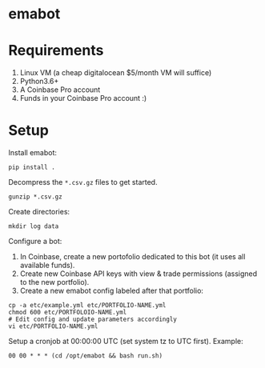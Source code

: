 # emabot

# Requirements

1. Linux VM (a cheap digitalocean $5/month VM will suffice)
2. Python3.6+
3. A Coinbase Pro account
4. Funds in your Coinbase Pro account :)

# Setup

Install emabot:
```
pip install .
```

Decompress the `*.csv.gz` files to get started.
```
gunzip *.csv.gz
```

Create directories:
```
mkdir log data
```

Configure a bot:
1. In Coinbase, create a new portofolio dedicated to this bot (it uses all
   available funds).
2. Create new Coinbase API keys with view & trade permissions (assigned to the
   new portfolio).
3. Create a new emabot config labeled after that portfolio:
```
cp -a etc/example.yml etc/PORTFOLIO-NAME.yml
chmod 600 etc/PORTFOLOIO-NAME.yml
# Edit config and update parameters accordingly
vi etc/PORTFOLIO-NAME.yml
```

Setup a cronjob at 00:00:00 UTC (set system tz to UTC first). Example:
```
00 00 * * * (cd /opt/emabot && bash run.sh)
```
